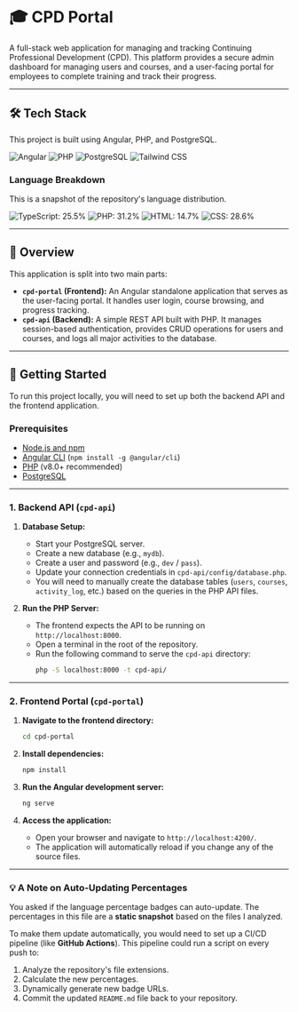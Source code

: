 # 🎓 CPD Portal 

A full-stack web application for managing and tracking Continuing Professional Development (CPD). This platform provides a secure admin dashboard for managing users and courses, and a user-facing portal for employees to complete training and track their progress.

---

## 🛠 Tech Stack

This project is built using Angular, PHP, and PostgreSQL.

![Angular](https://img.shields.io/badge/Angular-DD0031?style=for-the-badge&logo=angular&logoColor=white)
![PHP](https://img.shields.io/badge/PHP-777BB4?style=for-the-badge&logo=php&logoColor=white)
![PostgreSQL](https://img.shields.io/badge/PostgreSQL-4169E1?style=for-the-badge&logo=postgresql&logoColor=white)
![Tailwind CSS](https://img.shields.io/badge/Tailwind_CSS-06B6D4?style=for-the-badge&logo=tailwindcss&logoColor=white)

### Language Breakdown 

This is a snapshot of the repository's language distribution.

![TypeScript: 25.5%](https://img.shields.io/badge/TypeScript-33%25-3178C6?style=flat&logo=typescript&logoColor=white)
![PHP: 31.2%](https://img.shields.io/badge/PHP-24%25-777BB4?style=flat&logo=php&logoColor=white)
![HTML: 14.7%](https://img.shields.io/badge/HTML-22%25-E34F26?style=flat&logo=html5&logoColor=white)
![CSS: 28.6%](https://img.shields.io/badge/CSS-20%25-1572B6?style=flat&logo=css3&logoColor=white)

---

## 🚀 Overview

This application is split into two main parts:

* **`cpd-portal` (Frontend):** An Angular standalone application that serves as the user-facing portal. It handles user login, course browsing, and progress tracking.
* **`cpd-api` (Backend):** A simple REST API built with PHP. It manages session-based authentication, provides CRUD operations for users and courses, and logs all major activities to the database.

---

## 🏁 Getting Started

To run this project locally, you will need to set up both the backend API and the frontend application.

### Prerequisites

* [Node.js and npm](https://nodejs.org/)
* [Angular CLI](https://angular.dev/tools/cli) (`npm install -g @angular/cli`)
* [PHP](https://www.php.net/downloads) (v8.0+ recommended)
* [PostgreSQL](https://www.postgresql.org/download/)

---

### 1. Backend API (`cpd-api`)

1.  **Database Setup:**
    * Start your PostgreSQL server.
    * Create a new database (e.g., `mydb`).
    * Create a user and password (e.g., `dev` / `pass`).
    * Update your connection credentials in `cpd-api/config/database.php`.
    * You will need to manually create the database tables (`users`, `courses`, `activity_log`, etc.) based on the queries in the PHP API files.

2.  **Run the PHP Server:**
    * The frontend expects the API to be running on `http://localhost:8000`.
    * Open a terminal in the root of the repository.
    * Run the following command to serve the `cpd-api` directory:
        ```bash
        php -S localhost:8000 -t cpd-api/
        ```

---

### 2. Frontend Portal (`cpd-portal`)

1.  **Navigate to the frontend directory:**
    ```bash
    cd cpd-portal
    ```

2.  **Install dependencies:**
    ```bash
    npm install
    ```

3.  **Run the Angular development server:**
    ```bash
    ng serve
    ```

4.  **Access the application:**
    * Open your browser and navigate to `http://localhost:4200/`.
    * The application will automatically reload if you change any of the source files.

---

### 💡 A Note on Auto-Updating Percentages

You asked if the language percentage badges can auto-update. The percentages in this file are a **static snapshot** based on the files I analyzed.

To make them update automatically, you would need to set up a CI/CD pipeline (like **GitHub Actions**). This pipeline could run a script on every push to:
1.  Analyze the repository's file extensions.
2.  Calculate the new percentages.
3.  Dynamically generate new badge URLs.
4.  Commit the updated `README.md` file back to your repository.
